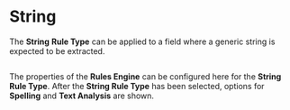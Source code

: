 # String

The **String** **Rule Type** can be applied to a field where a generic string is expected to be extracted.

<figure><img src="../../../.gitbook/assets/image (131).png" alt=""><figcaption></figcaption></figure>

The properties of the **Rules Engine** can be configured here for the **String Rule Type**. After the **String Rule Type** has been selected, options for **Spelling** and **Text Analysis** are shown.

<figure><img src="../../../.gitbook/assets/image (138).png" alt=""><figcaption></figcaption></figure>

